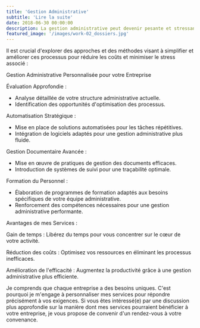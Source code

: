 ```yaml
---
title: 'Gestion Administrative'
subtitle: 'Lire la suite'
date: 2018-06-30 00:00:00
description: La gestion administrative peut devenir pesante et stressante, impactant la santé financière. Des processus complexes peuvent causer des problèmes. Il est essentiel de simplifier et d'améliorer ces aspects pour alléger les coûts et apaiser les tensions financières.
featured_image: '/images/work-02_dossiers.jpg'
---
```


Il est crucial d'explorer des approches et des méthodes visant à simplifier et améliorer ces processus pour réduire les coûts et minimiser le stress associé :



Gestion Administrative Personnalisée pour votre Entreprise


Évaluation Approfondie :
* Analyse détaillée de votre structure administrative actuelle.
* Identification des opportunités d'optimisation des processus.

Automatisation Stratégique :
* Mise en place de solutions automatisées pour les tâches répétitives.
* Intégration de logiciels adaptés pour une gestion administrative plus fluide.

Gestion Documentaire Avancée :
* Mise en œuvre de pratiques de gestion des documents efficaces.
* Introduction de systèmes de suivi pour une traçabilité optimale.

Formation du Personnel :
* Élaboration de programmes de formation adaptés aux besoins spécifiques de votre équipe administrative.
* Renforcement des compétences nécessaires pour une gestion administrative performante.

Avantages de mes Services :

Gain de temps : Libérez du temps pour vous concentrer sur le cœur de votre activité.

Réduction des coûts : Optimisez vos ressources en éliminant les processus inefficaces.

Amélioration de l'efficacité : Augmentez la productivité grâce à une gestion administrative plus efficiente.

Je comprends que chaque entreprise a des besoins uniques. C'est pourquoi je m'engage à personnaliser mes services pour répondre précisément à vos exigences.
Si vous êtes intéressé(e) par une discussion plus approfondie sur la manière dont mes services pourraient bénéficier à votre entreprise, je vous propose de convenir d'un rendez-vous à votre convenance.

